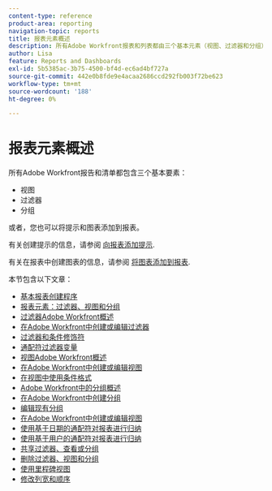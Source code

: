 ```yaml
---
content-type: reference
product-area: reporting
navigation-topic: reports
title: 报表元素概述
description: 所有Adobe Workfront报表和列表都由三个基本元素（视图、过滤器和分组）组合而成。
author: Lisa
feature: Reports and Dashboards
exl-id: 5b5385ac-3b75-4500-bf4d-ec6ad4bf727a
source-git-commit: 442e0b8fde9e4acaa2686ccd292fb003f72be623
workflow-type: tm+mt
source-wordcount: '188'
ht-degree: 0%

---
```


# 报表元素概述

所有Adobe Workfront报告和清单都包含三个基本要素：

* 视图
* 过滤器
* 分组

或者，您也可以将提示和图表添加到报表。

有关创建提示的信息，请参阅 [向报表添加提示](../../../reports-and-dashboards/reports/creating-and-managing-reports/add-prompt-report.md).

有关在报表中创建图表的信息，请参阅 [将图表添加到报表](../../../reports-and-dashboards/reports/creating-and-managing-reports/add-chart-report.md).

本节包含以下文章：

* [基本报表创建程序](https://one.workfront.com/s/basic-report-creation-program)
* [报表元素：过滤器、视图和分组](../../../reports-and-dashboards/reports/reporting-elements/reporting-elements-filters-views-groupings.md)
* [过滤器Adobe Workfront概述](../../../reports-and-dashboards/reports/reporting-elements/filters-overview.md)
* [在Adobe Workfront中创建或编辑过滤器](../../../reports-and-dashboards/reports/reporting-elements/create-filters.md)
* [过滤器和条件修饰符](../../../reports-and-dashboards/reports/reporting-elements/filter-condition-modifiers.md)
* [通配符过滤器变量](../../../reports-and-dashboards/reports/reporting-elements/understand-wildcard-filter-variables.md)
* [视图Adobe Workfront概述](../../../reports-and-dashboards/reports/reporting-elements/views-overview.md)
* [在Adobe Workfront中创建或编辑视图](../../../reports-and-dashboards/reports/reporting-elements/create-edit-views.md)
* [在视图中使用条件格式](../../../reports-and-dashboards/reports/reporting-elements/use-conditional-formatting-views.md)
* [Adobe Workfront中的分组概述](../../../reports-and-dashboards/reports/reporting-elements/groupings-overview.md)
* [在Adobe Workfront中创建分组](../../../reports-and-dashboards/reports/reporting-elements/create-groupings.md)
* [编辑现有分组](../../../reports-and-dashboards/reports/reporting-elements/edit-existing-groupings.md)
* [在Adobe Workfront中创建或编辑视图](../../../reports-and-dashboards/reports/reporting-elements/create-edit-views.md)
* [使用基于日期的通配符对报表进行归纳](../../../reports-and-dashboards/reports/reporting-elements/use-date-based-wildcards-generalize-reports.md)
* [使用基于用户的通配符对报表进行归纳](../../../reports-and-dashboards/reports/reporting-elements/use-user-based-wildcards-generalize-reports.md)
* [共享过滤器、查看或分组](../../../reports-and-dashboards/reports/reporting-elements/share-filter-view-grouping.md)
* [删除过滤器、视图和分组](../../../reports-and-dashboards/reports/reporting-elements/remove-filters-views-groupings.md)
* [使用里程碑视图](../../../reports-and-dashboards/reports/reporting-elements/use-milestone-view.md)
* [修改列宽和顺序](../../../reports-and-dashboards/reports/reporting-elements/modify-column-width-order.md)
